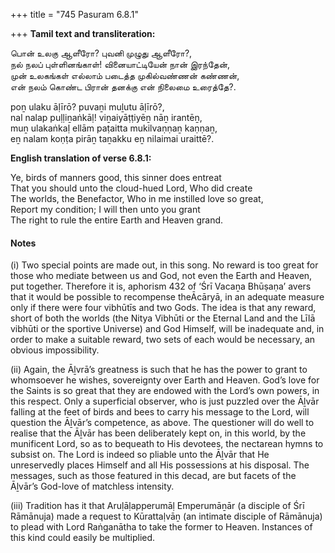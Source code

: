 +++
title = "745 Pasuram 6.8.1"

+++
**Tamil text and transliteration:**

பொன் உலகு ஆளீரோ? புவனி முழுது ஆளீரோ?,  
நல் நலப் புள்ளினங்காள்! வினையாட்டியேன் நான் இரந்தேன்,  
முன் உலகங்கள் எல்லாம் படைத்த முகில்வண்ணன் கண்ணன்,  
என் நலம் கொண்ட பிரான் தனக்கு என் நிலைமை உரைத்தே?.

poṉ ulaku āḷīrō? puvaṉi muḻutu āḷīrō?,  
nal nalap puḷḷiṉaṅkāḷ! viṉaiyāṭṭiyēṉ nāṉ irantēṉ,  
muṉ ulakaṅkaḷ ellām paṭaitta mukilvaṇṇaṉ kaṇṇaṉ,  
eṉ nalam koṇṭa pirāṉ taṉakku eṉ nilaimai uraittē?.

**English translation of verse 6.8.1:**

Ye, birds of manners good, this sinner does entreat  
That you should unto the cloud-hued Lord, Who did create  
The worlds, the Benefactor, Who in me instilled love so great,  
Report my condition; I will then unto you grant  
The right to rule the entire Earth and Heaven grand.

#### Notes

\(i\) Two special points are made out, in this song. No reward is too great for those who mediate between us and God, not even the Earth and Heaven, put together. Therefore it is, aphorism 432 of ‘Śrī Vacaṉa Bhūṣaṇa’ avers that it would be possible to recompense theĀcāryā, in an adequate measure only if there were four vibhūtīs and two Gods. The idea is that any reward, short of both the worlds (the Nitya Vibhūti or the Eternal Land and the Līlā vibhūti or the sportive Universe) and God Himself, will be inadequate and, in order to make a suitable reward, two sets of each would be necessary, an obvious impossibility.

\(ii\) Again, the Āḻvrā’s greatness is such that he has the power to grant to whomsoever he wishes, sovereignty over Earth and Heaven. God’s love for the Saints is so great that they are endowed with the Lord’s own powers, in this respect. Only a superficial observer, who is just puzzled over the Āḻvār falling at the feet of birds and bees to carry his message to the Lord, will question the Āḻvār’s competence, as above. The questioner will do well to realise that the Āḻvār has been deliberately kept on, in this world, by the munificent Lord, so as to bequeath to His devotees, the nectarean hymns to subsist on. The Lord is indeed so pliable unto the Āḻvār that He unreservedly places Himself and all His possessions at his disposal. The messages, such as those featured in this decad, are but facets of the Āḻvār’s God-love of matchless intensity.

\(iii\) Tradition has it that Aruḷāḷapperumāḷ Emperumāṉār (a disciple of Śrī Rāmānuja) made a request to Kūrattaḷvāṉ (an intimate disciple of Rāmānuja) to plead with Lord Raṅganātha to take the former to Heaven. Instances of this kind could easily be multiplied.


